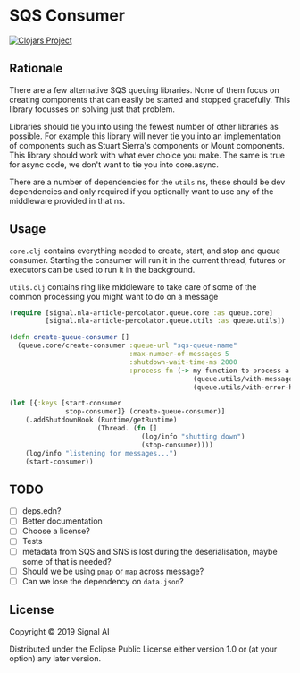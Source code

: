 # SQS Consumer
[![Clojars Project](https://img.shields.io/clojars/v/sqs-consumer.svg)](https://clojars.org/sqs-consumer)

## Rationale

There are a few alternative SQS queuing libraries. None of them focus on creating components that can easily be started and stopped gracefully. This library focusses on solving just that problem.

Libraries should tie you into using the fewest number of other libraries as possible. For example this library will never tie you into an implementation of components such as Stuart Sierra's components or Mount components. This library should work with what ever choice you make. The same is true for async code, we don't want to tie you into core.async.

There are a number of dependencies for the `utils` ns, these should be dev dependencies and only required if you optionally want to use any of the middleware provided in that ns.

## Usage
`core.clj` contains everything needed to create, start, and stop and queue consumer. Starting the consumer will run it in the current thread, futures or executors can be used to run it in the background.

`utils.clj` contains ring like middleware to take care of some of the common processing you might want to do on a message

```clj
(require [signal.nla-article-percolator.queue.core :as queue.core]
         [signal.nla-article-percolator.queue.utils :as queue.utils])

(defn create-queue-consumer []
  (queue.core/create-consumer :queue-url "sqs-queue-name"
                              :max-number-of-messages 5
                              :shutdown-wait-time-ms 2000
                              :process-fn (-> my-function-to-process-a-message
                                              (queue.utils/with-message-decoder queue.utils/decode-sns-encoded-json)
                                              (queue.utils/with-error-handler #(prn % "error processing message")))))

(let [{:keys [start-consumer
              stop-consumer]} (create-queue-consumer)]
    (.addShutdownHook (Runtime/getRuntime)
                      (Thread. (fn []
                                 (log/info "shutting down")
                                 (stop-consumer))))
    (log/info "listening for messages...")
    (start-consumer))
```

## TODO
 - [ ] deps.edn?
 - [ ] Better documentation
 - [ ] Choose a license?
 - [ ] Tests
 - [ ] metadata from SQS and SNS is lost during the deserialisation, maybe some of that is needed?
 - [ ] Should we be using `pmap` or `map` across message?
 - [ ] Can we lose the dependency on `data.json`?

## License

Copyright © 2019 Signal AI

Distributed under the Eclipse Public License either version 1.0 or (at
your option) any later version.
